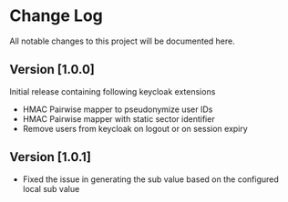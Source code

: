 # Change Log
All notable changes to this project will be documented here.

## Version [1.0.0]
Initial release containing following keycloak extensions
- HMAC Pairwise mapper to pseudonymize user IDs
- HMAC Pairwise mapper with static sector identifier
- Remove users from keycloak on logout or on session expiry

## Version [1.0.1]
- Fixed the issue in generating the sub value based on the configured local sub value